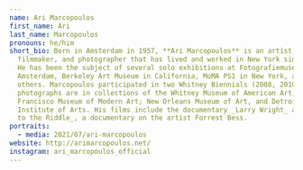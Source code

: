 ```yaml
---
name: Ari Marcopoulos
first_name: Ari
last_name: Marcopoulos
pronouns: he/him
short_bio: Born in Amsterdam in 1957, **Ari Marcopoulos** is an artist,
  filmmaker, and photographer that has lived and worked in New York since 1980.
  He has been the subject of several solo exhibitions at Fotografiemuseum
  Amsterdam, Berkeley Art Museum in California, MoMA PS1 in New York, among many
  others. Marcopoulos participated in two Whitney Biennials (2008, 2010) and his
  photographs are in collections of the Whitney Museum of American Art, San
  Francisco Museum of Modern Art; New Orleans Museum of Art, and Detroit
  Institute of Arts. His films include the documentary _Larry Wright_ and _Key
  to the Riddle_, a documentary on the artist Forrest Bess.
portraits:
  - media: 2021/07/ari-marcopoulos
website: http://arimarcopoulos.net/
instagram: ari_marcopoulos_official
---
```

